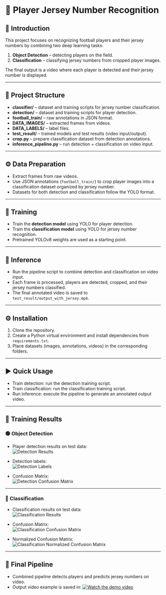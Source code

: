 # 🎯 Player Jersey Number Recognition

## 📌 Introduction
This project focuses on recognizing football players and their jersey numbers by combining two deep learning tasks:
1. **Object Detection** – detecting players on the field.  
2. **Classification** – classifying jersey numbers from cropped player images.  

The final output is a video where each player is detected and their jersey number is displayed.

---

## 📂 Project Structure

- **classifier/** – dataset and training scripts for jersey number classification.  
- **detection/** – dataset and training scripts for player detection.  
- **football_train/** – raw annotations in JSON format.  
- **DATA_IMAGES/** – extracted frames from videos.  
- **DATA_LABELS/** – label files.  
- **test_result/** – trained models and test results (video input/output).  
- **crop.py** – prepare classification dataset from detection annotations.  
- **inference_pipeline.py** – run detection + classification on video input.  

---

## ⚙️ Data Preparation
- Extract frames from raw videos.  
- Use JSON annotations (`football_train/`) to crop player images into a classification dataset organized by jersey number.  
- Datasets for both detection and classification follow the YOLO format.  

---

## 🚀 Training
- Train the **detection model** using YOLO for player detection.  
- Train the **classification model** using YOLO for jersey number recognition.  
- Pretrained YOLOv8 weights are used as a starting point.  

---

## 🎥 Inference
- Run the pipeline script to combine detection and classification on video input.  
- Each frame is processed, players are detected, cropped, and their jersey numbers classified.  
- The final annotated video is saved to `test_result/output_with_jersey.mp4`.  

---

## ⚙️ Installation
1. Clone the repository.  
2. Create a Python virtual environment and install dependencies from `requirements.txt`.  
3. Place datasets (images, annotations, videos) in the corresponding folders.  

---

## ▶️ Quick Usage
- Train detection: run the detection training script.  
- Train classification: run the classification training script.  
- Run inference: execute the pipeline to generate an annotated output video.  

---

## 🚀 Training Results

### 🟢 Object Detection
- Player detection results on test data:  
![Detection Results](assets/detection/results.png)

- Detection labels:  
![Detection Labels](assets/detection/labels.jpg)

- Confusion Matrix:  
![Detection Confusion Matrix](assets/detection/confusion_matrix.png)

---

### 🔢 Classification
- Classification results on test data:  
![Classification Results](assets/classifier/results.png)

- Confusion Matrix:  
![Classification Confusion Matrix](assets/classifier/confusion_matrix.png)

- Normalized Confusion Matrix:  
![Classification Normalized Confusion Matrix](assets/classifier/confusion_matrix_normalized.png)

---

## 🎥 Final Pipeline
- Combined pipeline detects players and predicts jersey numbers on video.  
- Output video example is saved in:
[![Watch the demo video](https://img.youtube.com/vi/FbJ9uYJqtAo/0.jpg)](https://youtu.be/FbJ9uYJqtAo)
